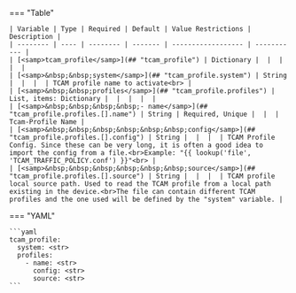 === "Table"

    | Variable | Type | Required | Default | Value Restrictions | Description |
    | -------- | ---- | -------- | ------- | ------------------ | ----------- |
    | [<samp>tcam_profile</samp>](## "tcam_profile") | Dictionary |  |  |  |  |
    | [<samp>&nbsp;&nbsp;system</samp>](## "tcam_profile.system") | String |  |  |  | TCAM profile name to activate<br> |
    | [<samp>&nbsp;&nbsp;profiles</samp>](## "tcam_profile.profiles") | List, items: Dictionary |  |  |  |  |
    | [<samp>&nbsp;&nbsp;&nbsp;&nbsp;- name</samp>](## "tcam_profile.profiles.[].name") | String | Required, Unique |  |  | Tcam-Profile Name |
    | [<samp>&nbsp;&nbsp;&nbsp;&nbsp;&nbsp;&nbsp;config</samp>](## "tcam_profile.profiles.[].config") | String |  |  |  | TCAM Profile Config. Since these can be very long, it is often a good idea to import the config from a file.<br>Example: "{{ lookup('file', 'TCAM_TRAFFIC_POLICY.conf') }}"<br> |
    | [<samp>&nbsp;&nbsp;&nbsp;&nbsp;&nbsp;&nbsp;source</samp>](## "tcam_profile.profiles.[].source") | String |  |  |  | TCAM profile local source path. Used to read the TCAM profile from a local path existing in the device.<br>The file can contain different TCAM profiles and the one used will be defined by the "system" variable. |

=== "YAML"

    ```yaml
    tcam_profile:
      system: <str>
      profiles:
        - name: <str>
          config: <str>
          source: <str>
    ```
